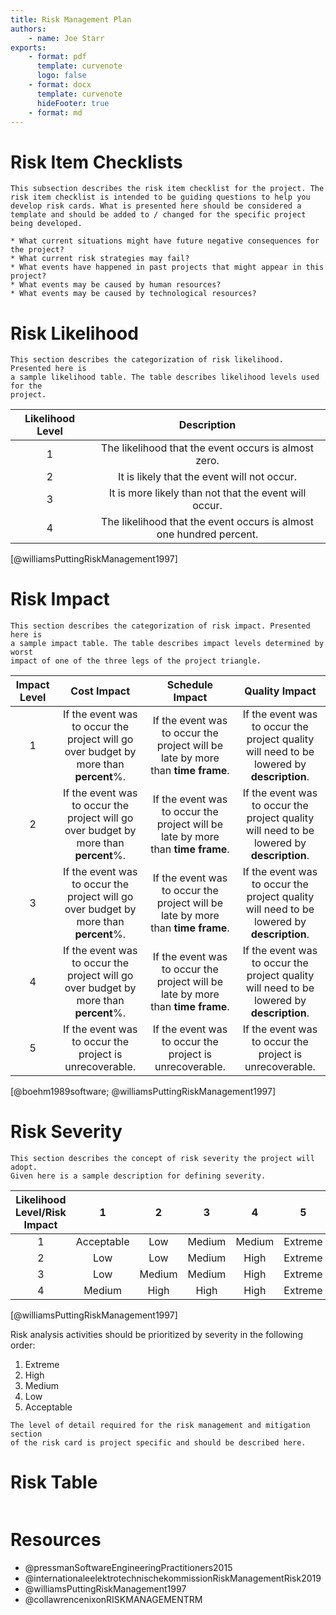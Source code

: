 ```yaml
---
title: Risk Management Plan
authors:
    - name: Joe Starr
exports:
    - format: pdf
      template: curvenote
      logo: false
    - format: docx
      template: curvenote
      hideFooter: true
    - format: md
---
```


# Risk Item Checklists

```{note}
This subsection describes the risk item checklist for the project. The risk item checklist is intended to be guiding questions to help you develop risk cards. What is presented here should be considered a template and should be added to / changed for the specific project being developed.

* What current situations might have future negative consequences for the project?
* What current risk strategies may fail?
* What events have happened in past projects that might appear in this project?
* What events may be caused by human resources?
* What events may be caused by technological resources?
```

# Risk Likelihood

```{note}
This section describes the categorization of risk likelihood. Presented here is
a sample likelihood table. The table describes likelihood levels used for the
project.
```

| Likelihood Level |                             Description                             |
| :--------------: | :-----------------------------------------------------------------: |
|        1         |        The likelihood that the event occurs is almost zero.         |
|        2         |             It is likely that the event will not occur.             |
|        3         |        It is more likely than not that the event will occur.        |
|        4         | The likelihood that the event occurs is almost one hundred percent. |

[@williamsPuttingRiskManagement1997]

# Risk Impact

```{note}
This section describes the categorization of risk impact. Presented here is
a sample impact table. The table describes impact levels determined by worst
impact of one of the three legs of the project triangle.
```

| Impact Level |                                     Cost Impact                                      |                                 Schedule Impact                                 |                                      Quality Impact                                       |
| :----------: | :----------------------------------------------------------------------------------: | :-----------------------------------------------------------------------------: | :---------------------------------------------------------------------------------------: |
|      1       | If the event was to occur the project will go over budget by more than **percent**%. | If the event was to occur the project will be late by more than **time frame**. | If the event was to occur the project quality will need to be lowered by **description**. |
|      2       | If the event was to occur the project will go over budget by more than **percent**%. | If the event was to occur the project will be late by more than **time frame**. | If the event was to occur the project quality will need to be lowered by **description**. |
|      3       | If the event was to occur the project will go over budget by more than **percent**%. | If the event was to occur the project will be late by more than **time frame**. | If the event was to occur the project quality will need to be lowered by **description**. |
|      4       | If the event was to occur the project will go over budget by more than **percent**%. | If the event was to occur the project will be late by more than **time frame**. | If the event was to occur the project quality will need to be lowered by **description**. |
|      5       |               If the event was to occur the project is unrecoverable.                |             If the event was to occur the project is unrecoverable.             |                  If the event was to occur the project is unrecoverable.                  |

[@boehm1989software; @williamsPuttingRiskManagement1997]

# Risk Severity

```{note}
This section describes the concept of risk severity the project will adopt.
Given here is a sample description for defining severity.
```

| Likelihood Level/Risk Impact |     1      |   2    |   3    |   4    |    5    |
| :--------------------------: | :--------: | :----: | :----: | :----: | :-----: |
|              1               | Acceptable |  Low   | Medium | Medium | Extreme |
|              2               |    Low     |  Low   | Medium |  High  | Extreme |
|              3               |    Low     | Medium | Medium |  High  | Extreme |
|              4               |   Medium   |  High  |  High  |  High  | Extreme |

[@williamsPuttingRiskManagement1997]

Risk analysis activities should be prioritized by severity in the following
order:

1. Extreme
2. High
3. Medium
4. Low
5. Acceptable

```{note}
The level of detail required for the risk management and mitigation section
of the risk card is project specific and should be described here.
```

# Risk Table

```{include} sections/risk_table.md

```

# Resources

*   @pressmanSoftwareEngineeringPractitioners2015
*   @internationaleelektrotechnischekommissionRiskManagementRisk2019
*   @williamsPuttingRiskManagement1997
*   @collawrencenixonRISKMANAGEMENTRM


